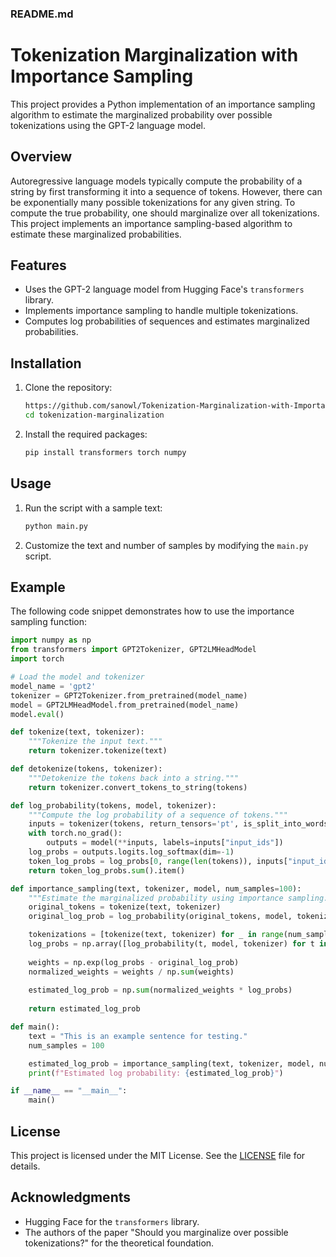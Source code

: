 

### README.md


# Tokenization Marginalization with Importance Sampling

This project provides a Python implementation of an importance sampling algorithm to estimate the marginalized probability over possible tokenizations using the GPT-2 language model.

## Overview

Autoregressive language models typically compute the probability of a string by first transforming it into a sequence of tokens. However, there can be exponentially many possible tokenizations for any given string. To compute the true probability, one should marginalize over all tokenizations. This project implements an importance sampling-based algorithm to estimate these marginalized probabilities.

## Features

- Uses the GPT-2 language model from Hugging Face's `transformers` library.
- Implements importance sampling to handle multiple tokenizations.
- Computes log probabilities of sequences and estimates marginalized probabilities.

## Installation

1. Clone the repository:
    ```sh
    https://github.com/sanowl/Tokenization-Marginalization-with-Importance-Sampling.git
    cd tokenization-marginalization
    ```

2. Install the required packages:
    ```sh
    pip install transformers torch numpy
    ```

## Usage

1. Run the script with a sample text:
    ```sh
    python main.py
    ```

2. Customize the text and number of samples by modifying the `main.py` script.

## Example

The following code snippet demonstrates how to use the importance sampling function:

```python
import numpy as np
from transformers import GPT2Tokenizer, GPT2LMHeadModel
import torch

# Load the model and tokenizer
model_name = 'gpt2'
tokenizer = GPT2Tokenizer.from_pretrained(model_name)
model = GPT2LMHeadModel.from_pretrained(model_name)
model.eval()

def tokenize(text, tokenizer):
    """Tokenize the input text."""
    return tokenizer.tokenize(text)

def detokenize(tokens, tokenizer):
    """Detokenize the tokens back into a string."""
    return tokenizer.convert_tokens_to_string(tokens)

def log_probability(tokens, model, tokenizer):
    """Compute the log probability of a sequence of tokens."""
    inputs = tokenizer(tokens, return_tensors='pt', is_split_into_words=True)
    with torch.no_grad():
        outputs = model(**inputs, labels=inputs["input_ids"])
    log_probs = outputs.logits.log_softmax(dim=-1)
    token_log_probs = log_probs[0, range(len(tokens)), inputs["input_ids"]]
    return token_log_probs.sum().item()

def importance_sampling(text, tokenizer, model, num_samples=100):
    """Estimate the marginalized probability using importance sampling."""
    original_tokens = tokenize(text, tokenizer)
    original_log_prob = log_probability(original_tokens, model, tokenizer)

    tokenizations = [tokenize(text, tokenizer) for _ in range(num_samples)]
    log_probs = np.array([log_probability(t, model, tokenizer) for t in tokenizations])
    
    weights = np.exp(log_probs - original_log_prob)
    normalized_weights = weights / np.sum(weights)
    
    estimated_log_prob = np.sum(normalized_weights * log_probs)
    
    return estimated_log_prob

def main():
    text = "This is an example sentence for testing."
    num_samples = 100

    estimated_log_prob = importance_sampling(text, tokenizer, model, num_samples=num_samples)
    print(f"Estimated log probability: {estimated_log_prob}")

if __name__ == "__main__":
    main()
```

## License

This project is licensed under the MIT License. See the [LICENSE](LICENSE) file for details.

## Acknowledgments

- Hugging Face for the `transformers` library.
- The authors of the paper "Should you marginalize over possible tokenizations?" for the theoretical foundation.
